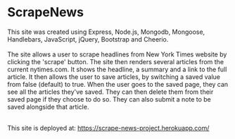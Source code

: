 # ScrapeNews
This site was created using Express, Node.js, Mongodb, Mongoose, Handlebars, JavaScript, jQuery, Bootstrap and Cheerio.<br><br>
The site allows a user to scrape headlines from New York Times website by clicking the 'scrape' button. The site then renders several articles from the current nytimes.com. It shows the headline, a summary and a link to the full article. It then allows the user to save articles, by switching a saved value from false (default) to true. When the user goes to the saved page, they can see all the articles they've saved. They can then delete them from their saved page if they choose to do so. They can also submit a note to be saved alongside that article.
<br><br>

This site is deployed at: <a>https://scrape-news-project.herokuapp.com/
